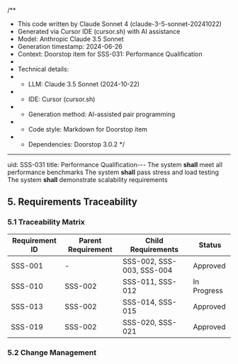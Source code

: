 /**
 * This code written by Claude Sonnet 4 (claude-3-5-sonnet-20241022)
 * Generated via Cursor IDE (cursor.sh) with AI assistance
 * Model: Anthropic Claude 3.5 Sonnet
 * Generation timestamp: 2024-06-26
 * Context: Doorstop item for SSS-031: Performance Qualification
 * 
 * Technical details:
 * - LLM: Claude 3.5 Sonnet (2024-10-22)
 * - IDE: Cursor (cursor.sh)
 * - Generation method: AI-assisted pair programming
 * - Code style: Markdown for Doorstop item
 * - Dependencies: Doorstop 3.0.2
 */
---
uid: SSS-031
title: Performance Qualification---
The system **shall** meet all performance benchmarks
The system **shall** pass stress and load testing
The system **shall** demonstrate scalability requirements

## 5. Requirements Traceability

### 5.1 Traceability Matrix

| Requirement ID | Parent Requirement | Child Requirements | Status |
|----------------|-------------------|-------------------|--------|
| SSS-001 | - | SSS-002, SSS-003, SSS-004 | Approved |
| SSS-010 | SSS-002 | SSS-011, SSS-012 | In Progress |
| SSS-013 | SSS-002 | SSS-014, SSS-015 | Approved |
| SSS-019 | SSS-002 | SSS-020, SSS-021 | Approved |

### 5.2 Change Management
